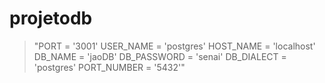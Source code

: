 # projetodb

> "PORT = '3001'
USER_NAME = 'postgres'
HOST_NAME = 'localhost'
DB_NAME = 'jaoDB'
DB_PASSWORD = 'senai'
DB_DIALECT = 'postgres'
PORT_NUMBER = '5432'"
